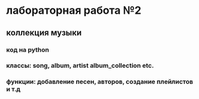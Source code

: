 # лабораторная работа №2
## коллекция музыки
### код на python
### классы: song, album, artist album_collection etc.
### функции: добавление песен, авторов, создание плейлистов и т.д
